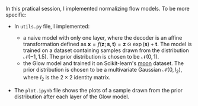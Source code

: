 In this pratical session, I implemented normalizing flow models. To be more specific:

- In `utils.py` file, I implemented:
  - a naive model with only one layer, where the decoder is an affine transformation defined as $\mathbf{x} = f(\mathbf{z}; \mathbf{s}, \mathbf{t}) = \mathbf{z} \odot \exp(\mathbf{s}) + \mathbf{t}$. The model is trained on a dataset containing samples drawn from the distribution $\mathcal{N}(-1, 1.5)$. The prior distribution is chosen to be $\mathcal{N}(0, 1)$.
  - the Glow model and trained it on Scikit-learn's [moon](https://scikit-learn.org/stable/modules/generated/sklearn.datasets.make_moons.html) dataset. The prior distribution is chosen to be a multivariate Gaussian $\mathcal{N}(0, I_2)$, where $I_2$ is the $2 \times 2$ identity matrix.

- The `plot.ipynb` file shows the plots of a sample drawn from the prior distribution  after each layer of the Glow model.
